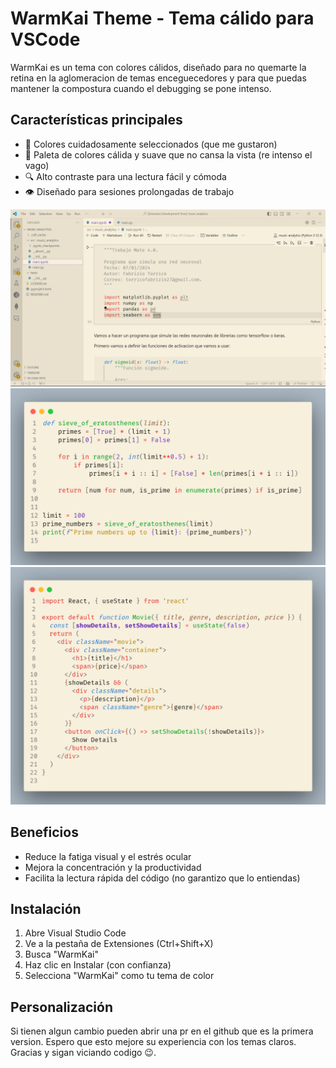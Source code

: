 # WarmKai Theme - Tema cálido para VSCode

WarmKai es un tema con colores cálidos, diseñado para no quemarte la retina en la aglomeracion de temas enceguecedores y para que puedas mantener la compostura cuando el debugging se pone intenso.

## Características principales

- 🎨 Colores cuidadosamente seleccionados (que me gustaron)
- 🌅 Paleta de colores cálida y suave que no cansa la vista (re intenso el vago)
- 🔍 Alto contraste para una lectura fácil y cómoda
- 👁️ Diseñado para sesiones prolongadas de trabajo

![Jupyter Notebook](/static/jupyter.png)
![Python](/static/python.png)
![React](/static/react.png)

## Beneficios

- Reduce la fatiga visual y el estrés ocular
- Mejora la concentración y la productividad
- Facilita la lectura rápida del código (no garantizo que lo entiendas)

## Instalación

1. Abre Visual Studio Code
2. Ve a la pestaña de Extensiones (Ctrl+Shift+X)
3. Busca "WarmKai"
4. Haz clic en Instalar (con confianza)
5. Selecciona "WarmKai" como tu tema de color

## Personalización

Si tienen algun cambio pueden abrir una pr en el github que es la primera version.
Espero que esto mejore su experiencia con los temas claros.
Gracias y sigan viciando codigo 😉.
